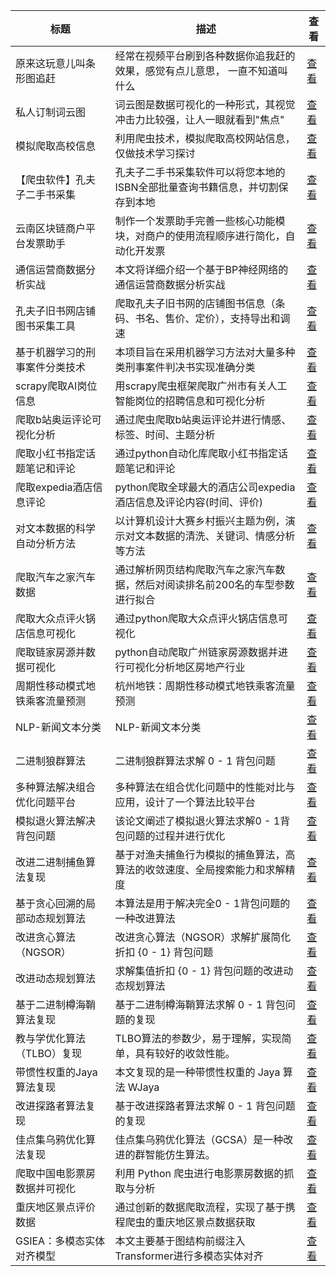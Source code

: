 |标题|描述|查看|
|-|-|-|
| 原来这玩意儿叫条形图追赶    | 经常在视频平台刷到各种数据你追我赶的效果，感觉有点儿意思， 一直不知道叫什么   | [查看](https://www.aspiringcode.com/content?id=16998669282273) |
| 私人订制词云图         | 词云图是数据可视化的一种形式，其视觉冲击力比较强，让人一眼就看到"焦点"     | [查看](https://www.aspiringcode.com/content?id=17001306648599) |
| 模拟爬取高校信息        | 利用爬虫技术，模拟爬取高校网站信息，仅做技术学习探讨               | [查看](https://www.aspiringcode.com/content?id=17005613430906) |
| 【爬虫软件】孔夫子二手书采集  | 孔夫子二手书采集软件可以将您本地的ISBN全部批量查询书籍信息，并切割保存到本地 | [查看](https://www.aspiringcode.com/content?id=17032371893715) |
| 云南区块链商户平台发票助手   | 制作一个发票助手完善一些核心功能模块，对商户的使用流程顺序进行简化，自动化开发票 | [查看](https://www.aspiringcode.com/content?id=17170053445020) |
| 通信运营商数据分析实战     | 本文将详细介绍一个基于BP神经网络的通信运营商数据分析实战            | [查看](https://www.aspiringcode.com/content?id=17181032043506) |
| 孔夫子旧书网店铺图书采集工具  | 爬取孔夫子旧书网的店铺图书信息（条码、书名、售价、定价），支持导出和调速     | [查看](https://www.aspiringcode.com/content?id=17194838388234) |
| 基于机器学习的刑事案件分类技术 | 本项目旨在采用机器学习方法对大量多种类刑事案件判决书实现准确分类         | [查看](https://www.aspiringcode.com/content?id=17218272625629) |
| scrapy爬取AI岗位信息  | 用scrapy爬虫框架爬取广州市有关人工智能岗位的招聘信息和可视化分析      | [查看](https://www.aspiringcode.com/content?id=17220498343226) |
| 爬取b站奥运评论可视化分析   | 通过爬虫爬取b站奥运评论并进行情感、标签、时间、主题分析             | [查看](https://www.aspiringcode.com/content?id=17229150066342) |
| 爬取小红书指定话题笔记和评论  | 通过python自动化库爬取小红书指定话题笔记和评论               | [查看](https://www.aspiringcode.com/content?id=17230481206604) |
| 爬取expedia酒店信息评论 | python爬取全球最大的酒店公司expedia酒店信息及评论内容(时间、评价) | [查看](https://www.aspiringcode.com/content?id=17236478896790) |
| 对文本数据的科学自动分析方法  | 以计算机设计大赛乡村振兴主题为例，演示对文本数据的清洗、关键词、情感分析等方法  | [查看](https://www.aspiringcode.com/content?id=17237074554908) |
| 爬取汽车之家汽车数据      | 通过解析网页结构爬取汽车之家汽车数据，然后对阅读排名前200名的车型参数进行拟合 | [查看](https://www.aspiringcode.com/content?id=17237280587231) |
| 爬取大众点评火锅店信息可视化  | 通过python爬取大众点评火锅店信息可视化                   | [查看](https://www.aspiringcode.com/content?id=17237827798814) |
| 爬取链家房源并数据可视化    | python自动爬取广州链家房源数据并进行可视化分析地区房地产行业        | [查看](https://www.aspiringcode.com/content?id=17238155560463) |
| 周期性移动模式地铁乘客流量预测 | 杭州地铁：周期性移动模式地铁乘客流量预测                     | [查看](https://www.aspiringcode.com/content?id=17259558082204) |
| NLP-新闻文本分类      | NLP-新闻文本分类                               | [查看](https://www.aspiringcode.com/content?id=17262152384413) |
| 二进制狼群算法         | 二进制狼群算法求解 0 - 1 背包问题                     | [查看](https://www.aspiringcode.com/content?id=17296016345874) |
| 多种算法解决组合优化问题平台  | 多种算法在组合优化问题中的性能对比与应用，设计了一个算法比较平台         | [查看](https://www.aspiringcode.com/content?id=17302099790265) |
| 模拟退火算法解决背包问题    | 该论文阐述了模拟退火算法求解0 - 1背包问题的过程并进行优化          | [查看](https://www.aspiringcode.com/content?id=17306842797059) |
| 改进二进制捕鱼算法复现     | 基于对渔夫捕鱼行为模拟的捕鱼算法，高算法的收敛速度、全局搜索能力和求解精度    | [查看](https://www.aspiringcode.com/content?id=17306852085573) |
| 基于贪心回溯的局部动态规划算法 | 本算法是用于解决完全0 - 1背包问题的一种改进算法               | [查看](https://www.aspiringcode.com/content?id=17306860844968) |
| 改进贪心算法（NGSOR）   | 改进贪心算法（NGSOR）求解扩展简化折扣 {0 - 1} 背包问题       | [查看](https://www.aspiringcode.com/content?id=17306878362022) |
| 改进动态规划算法        | 求解集值折扣 {0 - 1} 背包问题的改进动态规划算法             | [查看](https://www.aspiringcode.com/content?id=17306882120716) |
| 基于二进制樽海鞘算法复现    | 基于二进制樽海鞘算法求解 0 - 1 背包问题的复现               | [查看](https://www.aspiringcode.com/content?id=17306903840664) |
| 教与学优化算法（TLBO）复现 | TLBO算法的参数少，易于理解，实现简单，具有较好的收敛性能。          | [查看](https://www.aspiringcode.com/content?id=17307010514543) |
| 带惯性权重的Jaya算法复现  | 本文复现的是一种带惯性权重的 Jaya 算法 WJaya             | [查看](https://www.aspiringcode.com/content?id=17307016129840) |
| 改进探路者算法复现       | 基于改进探路者算法求解 0 - 1 背包问题的复现                | [查看](https://www.aspiringcode.com/content?id=17307024356588) |
| 佳点集乌鸦优化算法复现     | 佳点集乌鸦优化算法（GCSA）是一种改进的群智能仿生算法。            | [查看](https://www.aspiringcode.com/content?id=17307034119383) |
| 爬取中国电影票房数据并可视化  | 利用 Python 爬虫进行电影票房数据的抓取与分析               | [查看](https://www.aspiringcode.com/content?id=17376286076618) |
| 重庆地区景点评价数据      | 通过创新的数据爬取流程，实现了基于携程爬虫的重庆地区景点数据获取         | [查看](https://www.aspiringcode.com/content?id=17396170242524) |
| GSIEA：多模态实体对齐模型 | 本文主要基于图结构前缀注入Transformer进行多模态实体对齐        | [查看](https://www.aspiringcode.com/content?id=17411725410672) |
